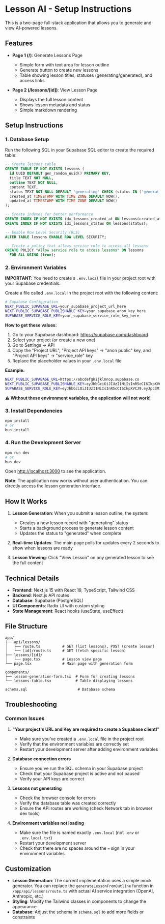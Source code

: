 # Lesson AI - Setup Instructions

This is a two-page full-stack application that allows you to generate and view AI-powered lessons.

## Features

- **Page 1 (/)**: Generate Lessons Page
  - Simple form with text area for lesson outline
  - Generate button to create new lessons
  - Table showing lesson titles, statuses (generating/generated), and access links

- **Page 2 (/lessons/[id])**: View Lesson Page
  - Displays the full lesson content
  - Shows lesson metadata and status
  - Simple markdown rendering

## Setup Instructions

### 1. Database Setup

Run the following SQL in your Supabase SQL editor to create the required table:

```sql
-- Create lessons table
CREATE TABLE IF NOT EXISTS lessons (
  id UUID DEFAULT gen_random_uuid() PRIMARY KEY,
  title TEXT NOT NULL,
  outline TEXT NOT NULL,
  content TEXT,
  status TEXT NOT NULL DEFAULT 'generating' CHECK (status IN ('generating', 'generated', 'error')),
  created_at TIMESTAMP WITH TIME ZONE DEFAULT NOW(),
  updated_at TIMESTAMP WITH TIME ZONE DEFAULT NOW()
);

-- Create indexes for better performance
CREATE INDEX IF NOT EXISTS idx_lessons_created_at ON lessons(created_at DESC);
CREATE INDEX IF NOT EXISTS idx_lessons_status ON lessons(status);

-- Enable Row Level Security (RLS)
ALTER TABLE lessons ENABLE ROW LEVEL SECURITY;

-- Create a policy that allows service role to access all lessons
CREATE POLICY "Allow service role to access lessons" ON lessons
  FOR ALL USING (true);
```

### 2. Environment Variables

**IMPORTANT**: You need to create a `.env.local` file in your project root with your Supabase credentials.

Create a file called `.env.local` in the project root with the following content:

```bash
# Supabase Configuration
NEXT_PUBLIC_SUPABASE_URL=your_supabase_project_url_here
NEXT_PUBLIC_SUPABASE_PUBLISHABLE_KEY=your_supabase_anon_key_here
SUPABASE_SERVICE_ROLE_KEY=your_supabase_service_role_key_here
```

**How to get these values:**

1. Go to your Supabase dashboard: https://supabase.com/dashboard
2. Select your project (or create a new one)
3. Go to Settings → API
4. Copy the "Project URL", "Project API keys" → "anon public" key, and "Project API keys" → "service_role" key
5. Replace the placeholder values in your `.env.local` file

**Example:**
```bash
NEXT_PUBLIC_SUPABASE_URL=https://abcdefghijklmnop.supabase.co
NEXT_PUBLIC_SUPABASE_PUBLISHABLE_KEY=eyJhbGciOiJIUzI1NiIsInR5cCI6IkpXVCJ9.eyJpc3MiOiJzdXBhYmFzZSIsInJlZiI6ImFiY2RlZmdoaWprbG1ub3AiLCJyb2xlIjoiYW5vbiIsImlhdCI6MTY5ODc2ODAwMCwiZXhwIjoyMDE0MzQ0MDAwfQ.example_key_here
SUPABASE_SERVICE_ROLE_KEY=eyJhbGciOiJIUzI1NiIsInR5cCI6IkpXVCJ9.eyJpc3MiOiJzdXBhYmFzZSIsInJlZiI6ImFiY2RlZmdoaWprbG1ub3AiLCJyb2xlIjoic2VydmljZV9yb2xlIiwiaWF0IjoxNjk4NzY4MDAwLCJleHAiOjIwMTQzNDQwMDB9.example_service_key_here
```

**⚠️ Without these environment variables, the application will not work!**

### 3. Install Dependencies

```bash
npm install
# or
bun install
```

### 4. Run the Development Server

```bash
npm run dev
# or
bun dev
```

Open [http://localhost:3000](http://localhost:3000) to see the application.

**Note**: The application now works without user authentication. You can directly access the lesson generation interface.

## How It Works

1. **Lesson Generation**: When you submit a lesson outline, the system:
   - Creates a new lesson record with "generating" status
   - Starts a background process to generate lesson content
   - Updates the status to "generated" when complete

2. **Real-time Updates**: The main page polls for updates every 2 seconds to show when lessons are ready

3. **Lesson Viewing**: Click "View Lesson" on any generated lesson to see the full content

## Technical Details

- **Frontend**: Next.js 15 with React 19, TypeScript, Tailwind CSS
- **Backend**: Next.js API routes
- **Database**: Supabase (PostgreSQL)
- **UI Components**: Radix UI with custom styling
- **State Management**: React hooks (useState, useEffect)

## File Structure

```
app/
├── api/lessons/
│   ├── route.ts          # GET (list lessons), POST (create lesson)
│   └── [id]/route.ts     # GET (fetch specific lesson)
├── lessons/[id]/
│   └── page.tsx          # Lesson view page
└── page.tsx              # Main page with generation form

components/
├── lesson-generation-form.tsx  # Form for creating lessons
└── lessons-table.tsx           # Table displaying lessons

schema.sql                       # Database schema
```

## Troubleshooting

### Common Issues

1. **"Your project's URL and Key are required to create a Supabase client!"**
   - Make sure you've created a `.env.local` file in the project root
   - Verify that the environment variables are correctly set
   - Restart your development server after adding environment variables

2. **Database connection errors**
   - Ensure you've run the SQL schema in your Supabase project
   - Check that your Supabase project is active and not paused
   - Verify your API keys are correct

3. **Lessons not generating**
   - Check the browser console for errors
   - Verify the database table was created correctly
   - Ensure the API routes are working (check Network tab in browser dev tools)

4. **Environment variables not loading**
   - Make sure the file is named exactly `.env.local` (not `.env` or `.env.local.txt`)
   - Restart your development server
   - Check that there are no spaces around the `=` sign in your environment variables

## Customization

- **Lesson Generation**: The current implementation uses a simple mock generator. You can replace the `generateLessonFromOutline` function in `/app/api/lessons/route.ts` with actual AI service integration (OpenAI, Anthropic, etc.)
- **Styling**: Modify the Tailwind classes in components to change the appearance
- **Database**: Adjust the schema in `schema.sql` to add more fields or constraints

